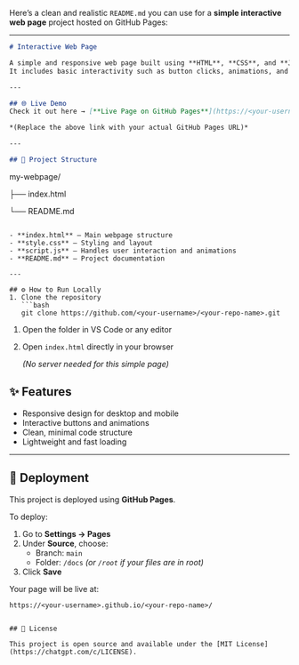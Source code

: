 Here’s a clean and realistic `README.md` you can use for a **simple interactive web page** project hosted on GitHub Pages:

---

```markdown
# Interactive Web Page

A simple and responsive web page built using **HTML**, **CSS**, and **JavaScript**.
It includes basic interactivity such as button clicks, animations, and dynamic content updates.

---

## 🌐 Live Demo
Check it out here → [**Live Page on GitHub Pages**](https://<your-username>.github.io/<your-repo-name>/)

*(Replace the above link with your actual GitHub Pages URL)*

---

## 📁 Project Structure

```

my-webpage/

├── index.html

└── README.md

```

- **index.html** – Main webpage structure
- **style.css** – Styling and layout
- **script.js** – Handles user interaction and animations
- **README.md** – Project documentation

---

## ⚙️ How to Run Locally
1. Clone the repository
   ```bash
   git clone https://github.com/<your-username>/<your-repo-name>.git

```

1. Open the folder in VS Code or any editor
2. Open `index.html` directly in your browser
    
    *(No server needed for this simple page)*
    

## ✨ Features

- Responsive design for desktop and mobile
- Interactive buttons and animations
- Clean, minimal code structure
- Lightweight and fast loading

---

## 🚀 Deployment

This project is deployed using **GitHub Pages**.

To deploy:

1. Go to **Settings → Pages**
2. Under **Source**, choose:
    - Branch: `main`
    - Folder: `/docs` *(or `/root` if your files are in root)*
3. Click **Save**

Your page will be live at:

```
https://<your-username>.github.io/<your-repo-name>/


## 📄 License

This project is open source and available under the [MIT License](https://chatgpt.com/c/LICENSE).